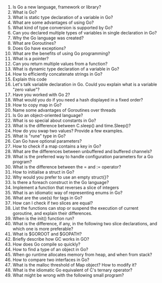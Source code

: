 1. Is Go a new language, framework or library?
2. What is Go?
3. What is static type declaration of a variable in Go?
4. What are some advantages of using Go?
5. What kind of type conversion is supported by Go?
6. Can you declared multiple types of variables in single declaration in Go?
7. Why the Go language was created?
8. What are Goroutines?
9. Does Go have exceptions?
10. What are the benefits of using Go programming?
11. What is a pointer?
12. Can you return multiple values from a function?
13. What is dynamic type declaration of a variable in Go?
14. How to efficiently concatenate strings in Go?
15. Explain this code
16. Let's talk variable declaration in Go. Could you explain what is a variable "zero value"?
17. Have you worked with Go 2?
18. What would you do if you need a hash displayed in a fixed order?
19. How to copy map in Go?
20. Name some advantages of Goroutines over threads
21. Is Go an object-oriented language?
22. What is so special about constants in Go?
23. What is the difference between C.sleep() and time.Sleep()?
24. How do you swap two values? Provide a few examples.
25. What is "rune" type in Go?
26. Can Go have optional parameters?
27. How to check if a map contains a key in Go?
28. What are the differences between unbuffered and buffered channels?
29. What is the preferred way to handle configuration parameters for a Go program?
30. What is the difference between the = and := operator?
31. How to initialise a struct in Go?
32. Why would you prefer to use an empty struct{}?
33. Is there a foreach construct in the Go language?
34. Implement a function that reverses a slice of integers
35. What is an idiomatic way of representing enums in Go?
36. What are the use(s) for tags in Go?
37. How can I check if two slices are equal?
38. List the functions can stop or suspend the execution of current goroutine, and explain their differences.
39. When is the init() function run?
40. What is the difference, if any, in the following two slice declarations, and which one is more preferable?
41. What is $GOROOT and $GOPATH?
42. Briefly describe how GC works in GO?
43. How does Go compile so quickly?
44. How to find a type of an object in Go?
45. When go runtime allocates memory from heap, and when from stack?
46. How to compare two interfaces in Go?
47. What is the malloc threshold of Map object? How to modify it?
48. What is the idiomatic Go equivalent of C's ternary operator?
49. What might be wrong with the following small program?
